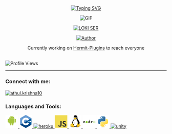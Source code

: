 ## <!-- Typing SVG --> 
 <p align="center"> 
     <a href="https://git.io/J0hKr"> 
         <img 
         src="https://readme-typing-svg.herokuapp.com?size=30&width=800&lines=WELCOME+TO+IMPU+SER+PROFILE..." 
             alt="Typing SVG" 
         /> 
     </a> 
 </p> 
 <div align="center"> 
   <p align="center"> 
 <img src="https://media.giphy.com/media/jdFm2bcWlj4EUVCpc0/giphy.gif" alt="GIF" width="250" height="250"/> 
 </p> 
  <p align="center"> 
 <a href="#"><img title="LOKI SER" src="https://img.shields.io/badge/IMPU SER-red?colorA=%23ff0000&colorB=%23017e40&style=for-the-badge"></a> 
 </p> 
   <p align="center"> 
 <a href="https://github.com/Mrimperfect7"><img title="Author" src="https://img.shields.io/badge/Author-IMPU-SER/Impu?color=blue&style=for-the-badge&logo=github"></a> 
 </p> 
 </div> 
 <p align="center"> 
  Currently working on <a href="https://gist.github.com/Mrimperfect7">Hermit-Plugins</a> to reach everyone 
     <br> 
     <br>  
 </p> 
  
 ![Profile Views](https://komarev.com/ghpvc/?username=Mrimperfect7&label=Profile%20views&color=0e75b6&style=flat) 
  
 ---- 
 <h3 align="left">Connect with me:</h3> 
 <p align="left"> 
 <a href="https://instagram.com/athul.krishna10" target="blank"><img align="center" src="https://raw.githubusercontent.com/rahuldkjain/github-profile-readme-generator/master/src/images/icons/Social/instagram.svg" alt="athul.krishna10" height="30" width="40" /></a> 
 </p> 
  
 <h3 align="left">Languages and Tools:</h3> 
 <p align="left"> <a href="https://developer.android.com" target="_blank" rel="noreferrer"> <img src="https://raw.githubusercontent.com/devicons/devicon/master/icons/android/android-original-wordmark.svg" alt="android" width="40" height="40"/> </a> <a href="https://www.w3schools.com/cpp/" target="_blank" rel="noreferrer"> <img src="https://raw.githubusercontent.com/devicons/devicon/master/icons/cplusplus/cplusplus-original.svg" alt="cplusplus" width="40" height="40"/> </a> <a href="https://heroku.com" target="_blank" rel="noreferrer"> <img src="https://www.vectorlogo.zone/logos/heroku/heroku-icon.svg" alt="heroku" width="40" height="40"/> </a> <a href="https://developer.mozilla.org/en-US/docs/Web/JavaScript" target="_blank" rel="noreferrer"> <img src="https://raw.githubusercontent.com/devicons/devicon/master/icons/javascript/javascript-original.svg" alt="javascript" width="40" height="40"/> </a> <a href="https://www.linux.org/" target="_blank" rel="noreferrer"> <img src="https://raw.githubusercontent.com/devicons/devicon/master/icons/linux/linux-original.svg" alt="linux" width="40" height="40"/> </a> <a href="https://nodejs.org" target="_blank" rel="noreferrer"> <img src="https://raw.githubusercontent.com/devicons/devicon/master/icons/nodejs/nodejs-original-wordmark.svg" alt="nodejs" width="40" height="40"/> </a> <a href="https://www.python.org" target="_blank" rel="noreferrer"> <img src="https://raw.githubusercontent.com/devicons/devicon/master/icons/python/python-original.svg" alt="python" width="40" height="40"/> </a> <a href="https://unity.com/" target="_blank" rel="noreferrer"> <img src="https://www.vectorlogo.zone/logos/unity3d/unity3d-icon.svg" alt="unity" width="40" height="40"/> </a> </p>
